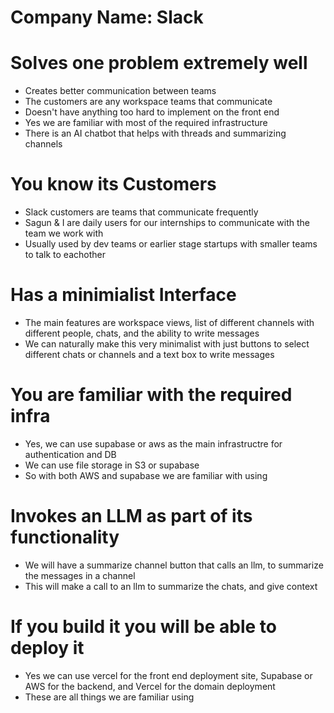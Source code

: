 # Company Name: Slack
# Solves one problem extremely well
- Creates better communication between teams
- The customers are any workspace teams that communicate
- Doesn't have anything too hard to implement on the front end
- Yes we are familiar with most of the required infrastructure
- There is an AI chatbot that helps with threads and summarizing channels

# You know its Customers
- Slack customers are teams that communicate frequently
- Sagun & I are daily users for our internships to communicate with the team we work with
- Usually used by dev teams or earlier stage startups with smaller teams to talk to eachother

# Has a minimialist Interface
- The main features are workspace views, list of different channels with different people, chats, and the ability to write messages
- We can naturally make this very minimalist with just buttons to select different chats or channels and a text box to write messages

# You are familiar with the required infra
- Yes, we can use supabase or aws as the main infrastructre for authentication and DB
- We can use file storage in S3 or supabase
- So with both AWS and supabase we are familiar with using

# Invokes an LLM as part of its functionality
- We will have a summarize channel button that calls an llm, to summarize the messages in a channel
- This will make a call to an llm to summarize the chats, and give context

# If you build it you will be able to deploy it
- Yes we can use vercel for the front end deployment site, Supabase or AWS for the backend, and Vercel for the domain deployment
- These are all things we are familiar using
